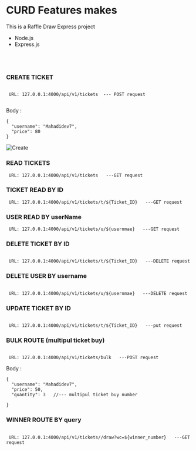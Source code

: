 
# CURD Features makes
This is a Raffle Draw Express project

* Node.js
* Express.js

<br />
<br />

### CREATE TICKET
```

 URL: 127.0.0.1:4000/api/v1/tickets  --- POST request
 
```

  Body :
  ```
  {
    "username": "Mahadidev7",
    "price": 80
  }
  ```
![Create](https://i.ibb.co/k6C4ddP/Screenshot-1.png)

### READ TICKETS
```
 URL: 127.0.0.1:4000/api/v1/tickets   ---GET request

```

### TICKET READ BY ID
```
 URL: 127.0.0.1:4000/api/v1/tickets/t/${Ticket_ID}   ---GET request

```

### USER READ BY userName

```
 URL: 127.0.0.1:4000/api/v1/tickets/u/${usernmae}   ---GET request

```

### DELETE TICKET BY ID
```

 URL: 127.0.0.1:4000/api/v1/tickets/t/${Ticket_ID}   ---DELETE request

```

### DELETE USER BY username
```

 URL: 127.0.0.1:4000/api/v1/tickets/u/${usernmae}   ---DELETE request

```

### UPDATE TICKET BY ID
```

 URL: 127.0.0.1:4000/api/v1/tickets/t/${Ticket_ID}   ---put request

```

### BULK ROUTE (multipul ticket buy)
```

 URL: 127.0.0.1:4000/api/v1/tickets/bulk   ---POST request

```
 Body :
  ```
  {
    "username": "Mahadidev7",
    "price": 50,
    "quantity": 3   //--- multipul ticket buy number
    
  }
 ```

### WINNER ROUTE BY query
```

 URL: 127.0.0.1:4000/api/v1/tickets//draw?wc=${winner_number}   ---GET request

```







